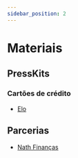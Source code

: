 ```yaml
---
sidebar_position: 2
---
```


# Materiais

## PressKits

### Cartões de crédito

- [Elo](https://www.elo.com.br/imprensa)

## Parcerias

- [Nath Finanças](https://www.youtube.com/@NathFinancas/featured)
